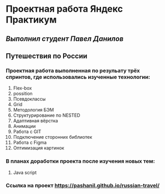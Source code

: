 # **Проектная работа Яндекс Практикум**
## *Выполнил студент Павел Данилов*

## **Путешествия по России**

### Проектная работа выполненная по резульату трёх спринтов, где использовались изученные технологии:
1. Flex-box
2. possition
3. Псевдоклассы
4. Grid
5. Методология БЭМ
6. Структурирование по NESTED
7. Адаптивная вёрстка
8. Анимации
9. Работа с GIT
10. Подключение сторонних библиотек
11. Работа с Figma
12. Оптимизация картинок

### В планах доработки проекта после изучения новых тем:
1. Java script

### Ссылка на проект https://pashanil.github.io/russian-travel/


